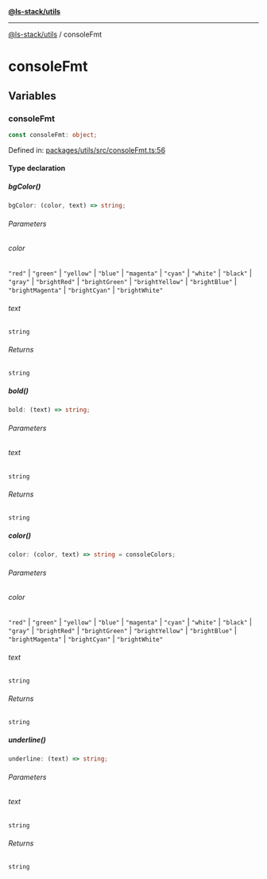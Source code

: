 [**@ls-stack/utils**](README.md)

***

[@ls-stack/utils](modules.md) / consoleFmt

# consoleFmt

## Variables

### consoleFmt

```ts
const consoleFmt: object;
```

Defined in: [packages/utils/src/consoleFmt.ts:56](https://github.com/lucasols/utils/blob/main/packages/utils/src/consoleFmt.ts#L56)

#### Type declaration

##### bgColor()

```ts
bgColor: (color, text) => string;
```

###### Parameters

###### color

`"red"` | `"green"` | `"yellow"` | `"blue"` | `"magenta"` | `"cyan"` | `"white"` | `"black"` | `"gray"` | `"brightRed"` | `"brightGreen"` | `"brightYellow"` | `"brightBlue"` | `"brightMagenta"` | `"brightCyan"` | `"brightWhite"`

###### text

`string`

###### Returns

`string`

##### bold()

```ts
bold: (text) => string;
```

###### Parameters

###### text

`string`

###### Returns

`string`

##### color()

```ts
color: (color, text) => string = consoleColors;
```

###### Parameters

###### color

`"red"` | `"green"` | `"yellow"` | `"blue"` | `"magenta"` | `"cyan"` | `"white"` | `"black"` | `"gray"` | `"brightRed"` | `"brightGreen"` | `"brightYellow"` | `"brightBlue"` | `"brightMagenta"` | `"brightCyan"` | `"brightWhite"`

###### text

`string`

###### Returns

`string`

##### underline()

```ts
underline: (text) => string;
```

###### Parameters

###### text

`string`

###### Returns

`string`
